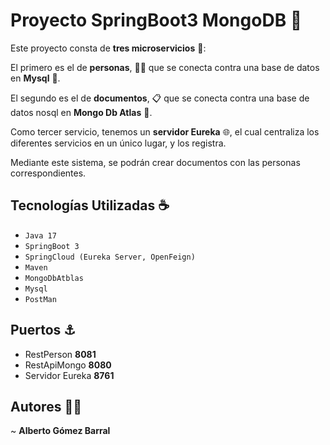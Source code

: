 
# Proyecto SpringBoot3 MongoDB 📁

Este proyecto consta de **tres microservicios** 🚀:

El primero es el de  **personas**, 🧑🏽 que se conecta contra una base de datos en **Mysql** 🦈.

El segundo es el de **documentos**, 📋 que se conecta contra una base de datos nosql en **Mongo Db Atlas** 🦖. 

Como tercer servicio, tenemos un **servidor Eureka** 🌐, el cual centraliza los diferentes servicios en un único lugar, y los registra.

Mediante este sistema, se podrán crear documentos con las personas correspondientes.


  ## Tecnologías Utilizadas ☕

  - `Java 17`
  - `SpringBoot 3`
  - `SpringCloud (Eureka Server, OpenFeign)`
  - `Maven`
  - `MongoDbAtblas`
  - `Mysql`
  - `PostMan`

## Puertos ⚓

- RestPerson **8081** 
- RestApiMongo **8080**
- Servidor Eureka **8761**

## Autores 🧙‍♂️

 ~ **Alberto Gómez Barral**



